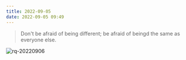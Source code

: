 ```yaml
---
title: 2022-09-05
date: 2022-09-05 09:49
---
```


> Don't be afraid of being different; be afraid of beingd the same as everyone else.

![rq-20220906](http://images.iotop.work/upic/202296-rq-20220906.jpg)


